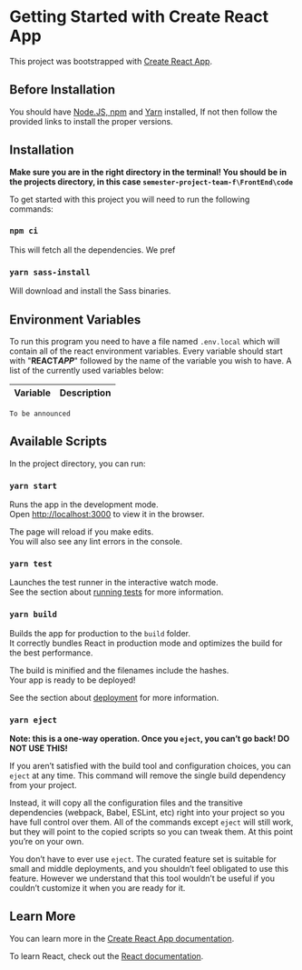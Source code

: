 # Getting Started with Create React App

This project was bootstrapped with [Create React App](https://github.com/facebook/create-react-app).

## Before Installation

You should have [Node.JS, npm](https://nodejs.org/en/download/) and [Yarn](https://classic.yarnpkg.com/en/docs/install/#windows-stable) installed, If not then follow the provided links to install the proper versions.

## Installation

**Make sure you are in the right directory in the terminal! You should be in the projects directory, in this case `semester-project-team-f\FrontEnd\code`**

To get started with this project you will need to run the following commands:

### `npm ci`

This will fetch all the dependencies. We pref

### `yarn sass-install`

Will download and install the Sass binaries.

## Environment Variables

To run this program you need to have a file named `.env.local` which will contain all of the react environment variables. Every variable should start with "**REACT*APP***" followed by the name of the variable you wish to have. A list of the currently used variables below:

| Variable | Description |
| -------- | ----------- |

`To be announced`

## Available Scripts

In the project directory, you can run:

### `yarn start`

Runs the app in the development mode.\
Open [http://localhost:3000](http://localhost:3000) to view it in the browser.

The page will reload if you make edits.\
You will also see any lint errors in the console.

### `yarn test`

Launches the test runner in the interactive watch mode.\
See the section about [running tests](https://facebook.github.io/create-react-app/docs/running-tests) for more information.

### `yarn build`

Builds the app for production to the `build` folder.\
It correctly bundles React in production mode and optimizes the build for the best performance.

The build is minified and the filenames include the hashes.\
Your app is ready to be deployed!

See the section about [deployment](https://facebook.github.io/create-react-app/docs/deployment) for more information.

### `yarn eject`

**Note: this is a one-way operation. Once you `eject`, you can’t go back! DO NOT USE THIS!**

If you aren’t satisfied with the build tool and configuration choices, you can `eject` at any time. This command will remove the single build dependency from your project.

Instead, it will copy all the configuration files and the transitive dependencies (webpack, Babel, ESLint, etc) right into your project so you have full control over them. All of the commands except `eject` will still work, but they will point to the copied scripts so you can tweak them. At this point you’re on your own.

You don’t have to ever use `eject`. The curated feature set is suitable for small and middle deployments, and you shouldn’t feel obligated to use this feature. However we understand that this tool wouldn’t be useful if you couldn’t customize it when you are ready for it.

## Learn More

You can learn more in the [Create React App documentation](https://facebook.github.io/create-react-app/docs/getting-started).

To learn React, check out the [React documentation](https://reactjs.org/).

